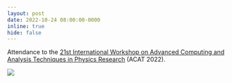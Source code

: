```yaml
---
layout: post
date: 2022-10-24 08:00:00-0000
inline: true
hide: false
---
```


Attendance to the [21st International Workshop on Advanced Computing and Analysis Techniques in Physics Research](https://indico.cern.ch/event/1106990/) (ACAT 2022).

<div class="row mt-3 align-items-center justify-content-sm-center">
    <div class="col-sm-6 mt-3 mt-md-0">
        <img class="img-fluid rounded z-depth-1" src="{{ site.baseurl }}/assets/img/news/acat2022_group_photo.png">
    </div>
</div>

